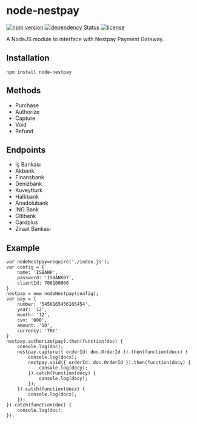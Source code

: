 # node-nestpay
[![npm version](https://badge.fury.io/js/node-nestpay.svg)](https://badge.fury.io/js/node-nestpay) 
[![dependency Status](https://david-dm.org/eraycetinay/node-nestpay.svg)](https://david-dm.org/eraycetinay/node-nestpay.svg)
[![license](https://img.shields.io/github/license/mashape/apistatus.svg)]()

A NodeJS module to interface with Nestpay Payment Gateway.

## Installation
```
npm install node-nestpay
```
## Methods
- Purchase
- Authorize
- Capture
- Void
- Refund
## Endpoints
- İş Bankası
- Akbank
- Finansbank
- Denizbank
- Kuveytturk
- Halkbank
- Anadolubank
- ING Bank
- Citibank
- Cardplus
- Ziraat Bankası
## Example
```
var nodeNestpay=require('./index.js');
var config = {
    name: 'ISBANK',
    password: 'ISBANK07',
    clientId: 700100000
}
nestpay = new nodeNestpay(config);
var pay = {
    number: '5456165456165454',
    year: '12',
    month: '12',
    cvv: '000',
    amount: '10',
    currency: 'TRY'
} 
nestpay.authorize(pay).then(function(doc) {
    console.log(doc);
    nestpay.capture({ orderId: doc.OrderId }).then(function(docx) {
        console.log(docx);
        nestpay.void({ orderId: doc.OrderId }).then(function(docy) {
            console.log(docy);
        }).catch(function(docy) {
            console.log(docy);
        });
    }).catch(function(docx) {
        console.log(docx);
    });
}).catch(function(doc) {
    console.log(doc);
});
```
